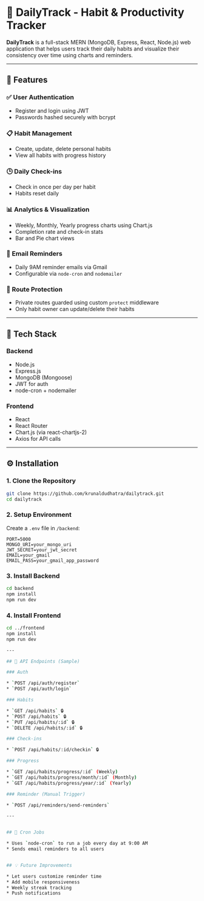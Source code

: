 # 📅 DailyTrack - Habit & Productivity Tracker

**DailyTrack** is a full-stack MERN (MongoDB, Express, React, Node.js) web application that helps users track their daily habits and visualize their consistency over time using charts and reminders.

---

## 🚀 Features

### ✅ User Authentication

* Register and login using JWT
* Passwords hashed securely with bcrypt

### 📋 Habit Management

* Create, update, delete personal habits
* View all habits with progress history

### 🕒 Daily Check-ins

* Check in once per day per habit
* Habits reset daily

### 📊 Analytics & Visualization

* Weekly, Monthly, Yearly progress charts using Chart.js
* Completion rate and check-in stats
* Bar and Pie chart views

### 📧 Email Reminders

* Daily 9AM reminder emails via Gmail
* Configurable via `node-cron` and `nodemailer`

### 🔐 Route Protection

* Private routes guarded using custom `protect` middleware
* Only habit owner can update/delete their habits

---

## 🧱 Tech Stack

### Backend

* Node.js
* Express.js
* MongoDB (Mongoose)
* JWT for auth
* node-cron + nodemailer

### Frontend

* React
* React Router
* Chart.js (via react-chartjs-2)
* Axios for API calls

---

## ⚙️ Installation

### 1. Clone the Repository

```bash
git clone https://github.com/krunaldudhatra/dailytrack.git
cd dailytrack
```

### 2. Setup Environment

Create a `.env` file in `/backend`:

```env
PORT=5000
MONGO_URI=your_mongo_uri
JWT_SECRET=your_jwt_secret
EMAIL=your_gmail
EMAIL_PASS=your_gmail_app_password
```

### 3. Install Backend

```bash
cd backend
npm install
npm run dev
```

### 4. Install Frontend

```bash
cd ../frontend
npm install
npm run dev

---

## 🧪 API Endpoints (Sample)

### Auth

* `POST /api/auth/register`
* `POST /api/auth/login`

### Habits

* `GET /api/habits` 🔒
* `POST /api/habits` 🔒
* `PUT /api/habits/:id` 🔒
* `DELETE /api/habits/:id` 🔒

### Check-ins

* `POST /api/habits/:id/checkin` 🔒

### Progress

* `GET /api/habits/progress/:id` (Weekly)
* `GET /api/habits/progress/month/:id` (Monthly)
* `GET /api/habits/progress/year/:id` (Yearly)

### Reminder (Manual Trigger)

* `POST /api/reminders/send-reminders`

---


## 📆 Cron Jobs

* Uses `node-cron` to run a job every day at 9:00 AM
* Sends email reminders to all users


## 💡 Future Improvements

* Let users customize reminder time
* Add mobile responsiveness
* Weekly streak tracking
* Push notifications
